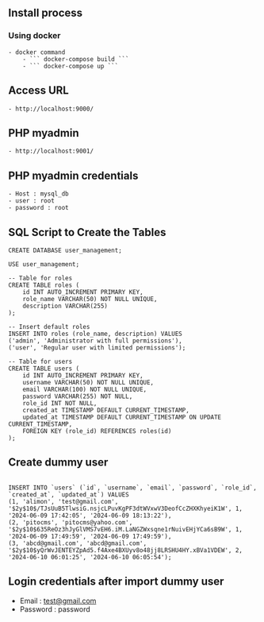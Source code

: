 ## Install process 

### Using docker 
    - docker command 
        - ``` docker-compose build ``` 
        - ``` docker-compose up ``` 
        
## Access URL 
    - http://localhost:9000/
## PHP myadmin 
    - http://localhost:9001/

## PHP myadmin credentials 
    - Host : mysql_db
    - user : root
    - password : root 

## SQL Script to Create the Tables

```
CREATE DATABASE user_management;

USE user_management;

-- Table for roles
CREATE TABLE roles (
    id INT AUTO_INCREMENT PRIMARY KEY,
    role_name VARCHAR(50) NOT NULL UNIQUE,
    description VARCHAR(255)
);

-- Insert default roles
INSERT INTO roles (role_name, description) VALUES
('admin', 'Administrator with full permissions'),
('user', 'Regular user with limited permissions');

-- Table for users
CREATE TABLE users (
    id INT AUTO_INCREMENT PRIMARY KEY,
    username VARCHAR(50) NOT NULL UNIQUE,
    email VARCHAR(100) NOT NULL UNIQUE,
    password VARCHAR(255) NOT NULL,
    role_id INT NOT NULL,
    created_at TIMESTAMP DEFAULT CURRENT_TIMESTAMP,
    updated_at TIMESTAMP DEFAULT CURRENT_TIMESTAMP ON UPDATE CURRENT_TIMESTAMP,
    FOREIGN KEY (role_id) REFERENCES roles(id)
);
```

## Create dummy user 

```

INSERT INTO `users` (`id`, `username`, `email`, `password`, `role_id`, `created_at`, `updated_at`) VALUES
(1, 'alimon', 'test@gmail.com', '$2y$10$/TJsUuB5TlwsiG.nsjcLPuvKgPF3dtWVxwV3DeofCcZHXKhyeiK1W', 1, '2024-06-09 17:42:05', '2024-06-09 18:13:22'),
(2, 'pitocms', 'pitocms@yahoo.com', '$2y$10$635ReOz3hJyGlVMS7vEH6.iM.LaNGZWxsqne1rNuivEHjYCa6sB9W', 1, '2024-06-09 17:49:59', '2024-06-09 17:49:59'),
(3, 'abcd@gmail.com', 'abcd@gmail.com', '$2y$10$yQrWvJENTEYZpAd5.f4Axe4BXUyv8o48jj8LRSHU4HY.xBVa1VDEW', 2, '2024-06-10 06:01:25', '2024-06-10 06:05:54');

```

## Login credentials after import dummy user 

- Email : test@gmail.com
- Password : password
